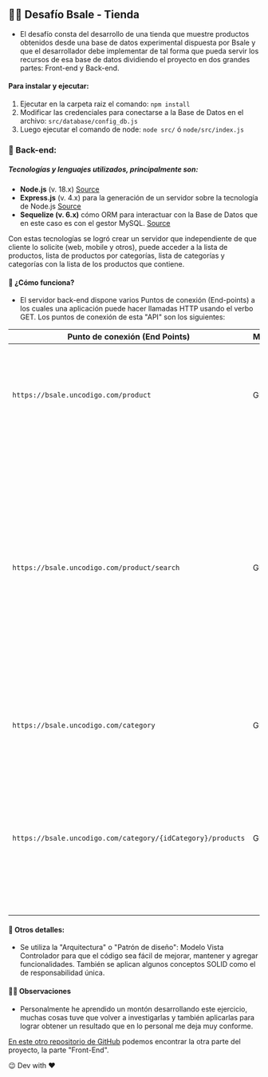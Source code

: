 ## 🧑‍💻 Desafío Bsale - Tienda

- El desafío consta del desarrollo de una tienda que muestre productos obtenidos desde una base de datos experimental dispuesta por Bsale y que el desarrollador debe implementar de tal forma que pueda servir los recursos de esa base de datos dividiendo el proyecto en dos grandes partes: Front-end y Back-end.

#### Para instalar y ejecutar:

1. Ejecutar en la carpeta raiz el comando: `npm install`
2. Modificar las credenciales para conectarse a la Base de Datos en el archivo: `src/database/config_db.js`
3. Luego ejecutar el comando de node: `node src/` ó `node/src/index.js`

### 🤖 Back-end:

##### Tecnologías y lenguajes utilizados, principalmente son:

- **Node.js** (v. 18.x) [Source](https://nodejs.org/en/)
- **Express.js** (v. 4.x) para la generación de un servidor sobre la tecnología de Node.js [Source](https://expressjs.com/)
- **Sequelize (v. 6.x)** cómo ORM para interactuar con la Base de Datos que en este caso es con el gestor MySQL. [Source](https://sequelize.org/)

Con estas tecnologías se logró crear un servidor que independiente de que cliente lo solicite (web, mobile y otros), puede acceder a la lista de productos, lista de productos por categorías, lista de categorías y categorías con la lista de los productos que contiene.

#### 🤔 ¿Cómo funciona?

- El servidor back-end dispone varios Puntos de conexión (End-points) a los cuales una aplicación puede hacer llamadas HTTP usando el verbo GET. Los puntos de conexión de esta "API" son los siguientes:

| Punto de conexión (End Points)                              | Método | Opciones                                                                                                                                                                                                                          | Descripción                                                                                                                                                                                                                                   |
| ----------------------------------------------------------- | ------ | --------------------------------------------------------------------------------------------------------------------------------------------------------------------------------------------------------------------------------- | --------------------------------------------------------------------------------------------------------------------------------------------------------------------------------------------------------------------------------------------- |
| `https://bsale.uncodigo.com/product`                        | GET    | Mediante URL puede solicitar la página y el tamaño del resultado, así: `?page=0&size=12` ejemplo: `Página 1 con 12 productos: https://bsale.uncodigo.com/product?page=0&size=12`                                                  | Devuelve una lista de productos en formato JSON paginados por defecto de 6 productos en total.                                                                                                                                                |
| `https://bsale.uncodigo.com/product/search`                 | GET    | Utilizando parámetros de URL puede solicitar buscar un producto por su nombre usando los parámetros de esta forma: `product/search?term=PALABRA` ejemplo: `Buscando "Papas" https://bsale.uncodigo.com/product/search?term=papas` | Muestra una lista de resultados en formato JSON que por defecto si no se incluye el parámetro en la URL devuelva la lista completa de productos. También se puede paginar, para eso siga el ejemplo del anterior punto de acceso (`/product`) |
| `https://bsale.uncodigo.com/category`                       | GET    | Para solicitar solo debe hacer una petición HTTP con el verbo GET.                                                                                                                                                                | Devuelve una lista completa de las categorías en formato JSON.                                                                                                                                                                                |
| `https://bsale.uncodigo.com/category/{idCategory}/products` | GET    | idCategory es el identificador de la categoría que está solicitando. Por ejemplo, `Obtenemos la lista de productos que tiene la categoría con identificador "1": https://bsale.uncodigo.com/category/1/products`                  | Devuelve un documento JSON que incluye información de la categoría solicitada y además un arreglo con todos los productos que esa categoría contiene.                                                                                         |

#### 📝 Otros detalles:

- Se utiliza la "Arquitectura" o "Patrón de diseño": Modelo Vista Controlador para que el código sea fácil de mejorar, mantener y agregar funcionalidades. También se aplican algunos conceptos SOLID como el de responsabilidad única.

#### 👷‍♂️ Observaciones

- Personalmente he aprendido un montón desarrollando este ejercicio, muchas cosas tuve que volver a investigarlas y también aplicarlas para lograr obtener un resultado que en lo personal me deja muy conforme.

[En este otro repositorio de GitHub](https://github.com/felipejoq/front-end-bsale-challenge) podemos encontrar la otra parte del proyecto, la parte "Front-End".

😉 Dev with ❤️

